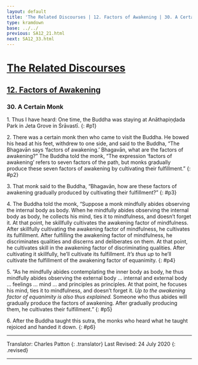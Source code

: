 ```yaml
---
layout: default
title: 'The Related Discourses | 12. Factors of Awakening | 30. A Certain Monk'
type: kramdown
base: ../../
previous: SA12_21.html
next: SA12_33.html
---
```


# [The Related Discourses](../../index.html)
## [12. Factors of Awakening](index.html)
### 30. A Certain Monk

1\. Thus I have heard: One time, the Buddha was staying at Anāthapiṇḍada Park in Jeta Grove in Śrāvastī.
{: #p1}

2\. There was a certain monk then who came to visit the Buddha. He bowed his head at his feet, withdrew to one side, and said to the Buddha, “The Bhagavān says ‘factors of awakening.’ Bhagavān, what are the factors of awakening?”
The Buddha told the monk, “The expression ‘factors of awakening’ refers to seven factors of the path, but monks gradually produce these seven factors of awakening by cultivating their fulfillment.”
{: #p2}

3\. That monk said to the Buddha, “Bhagavān, how are these factors of awakening gradually produced by cultivating their fulfillment?”
{: #p3}

4\. The Buddha told the monk, “Suppose a monk mindfully abides observing the internal body as body. When he mindfully abides observing the internal body as body, he collects his mind, ties it to mindfulness, and doesn’t forget it. At that point, he skillfully cultivates the awakening factor of mindfulness. After skillfully cultivating the awakening factor of mindfulness, he cultivates its fulfillment. After fulfilling the awakening factor of mindfulness, he discriminates qualities and discerns and deliberates on them. At that point, he cultivates skill in the awakening factor of discriminating qualities. After cultivating it skillfully, he’ll cultivate its fulfillment. *It’s thus up* to he’ll cultivate the fulfillment of the awakening factor of equanimity.
{: #p4}

5\. “As he mindfully abides contemplating the inner body as body, he thus mindfully abides observing the external body … internal and external body … feelings … mind … and principles as principles. At that point, he focuses his mind, ties it to mindfulness, and doesn’t forget it. *Up to the awakening factor of equanimity is also thus explained.* Someone who thus abides will gradually produce the factors of awakening. After gradually producing them, he cultivates their fulfillment.”
{: #p5}

6\. After the Buddha taught this sutra, the monks who heard what he taught rejoiced and handed it down.
{: #p6}

---

Translator: Charles Patton
{: .translator}
Last Revised: 24 July 2020
{: .revised}

---